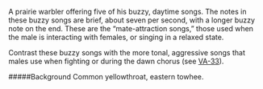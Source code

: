 A prairie warbler offering five of his buzzy, daytime songs. The notes in these buzzy songs are brief, about seven per second, with a longer buzzy note on the end. These are the “mate-attraction songs,” those used when the male is interacting with females, or singing in a relaxed state.

Contrast these buzzy songs with the more tonal, aggressive songs that males use when fighting or during the dawn chorus (see [VA-33](http://listeningtoacontinentsing.com/recording.php?page=VA-33)). 

#####Background
Common yellowthroat, eastern towhee.
